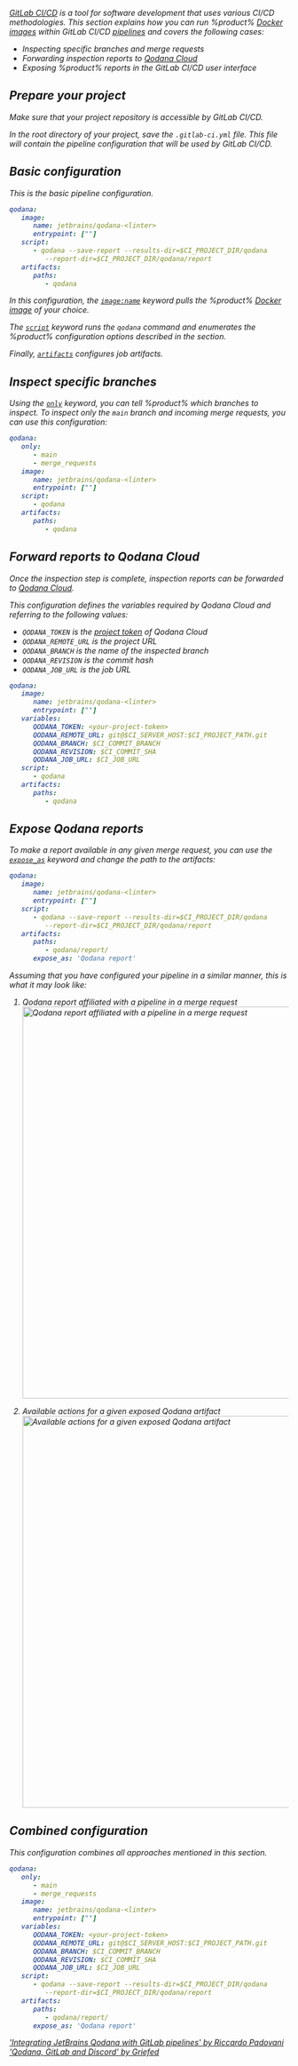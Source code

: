 [//]: # (title: GitLab CI/CD)

<var name="GitLabLink" value="docs.gitlab.com/ee/ci/variables/"/>
<var name="GitLabPredefined" value="docs.gitlab.com/ee/ci/variables/predefined_variables.html#predefined-variables-reference"/>
<var name="GitLabExpose" value="docs.gitlab.com/ee/ci/yaml/#artifactsexpose_as"/>

[GitLab CI/CD](https://docs.gitlab.com/ee/ci/) is a tool for software development that uses various CI/CD methodologies. This 
section explains how you can run %product% [Docker images](docker-images.md) within GitLab CI/CD 
[pipelines](https://docs.gitlab.com/ee/ci/pipelines/) and covers the following cases:

* Inspecting specific branches and merge requests
* Forwarding inspection reports to [Qodana Cloud](cloud-about.xml)
* Exposing %product% reports in the GitLab CI/CD user interface

## Prepare your project

Make sure that your project repository is accessible by GitLab CI/CD.

In the root directory of your project, save the `.gitlab-ci.yml` file. This file will contain the pipeline configuration 
that will be used by GitLab CI/CD. 

## Basic configuration

This is the basic pipeline configuration.

```yaml
qodana:
   image:
      name: jetbrains/qodana-<linter>
      entrypoint: [""]
   script:
      - qodana --save-report --results-dir=$CI_PROJECT_DIR/qodana
         --report-dir=$CI_PROJECT_DIR/qodana/report
   artifacts:
      paths:
         - qodana
```

In this configuration, the [`image:name`](https://docs.gitlab.com/ee/ci/yaml/#image) keyword pulls the %product% [Docker image](docker-images.md) of your choice.

The [`script`](https://docs.gitlab.com/ee/ci/yaml/#script) keyword runs the `qodana` command and enumerates the %product% 
configuration options described in the [](docker-image-configuration.xml) section. 

Finally, [`artifacts`](https://docs.gitlab.com/ee/ci/yaml/#artifacts) configures job artifacts.

## Inspect specific branches

Using the [`only`](https://docs.gitlab.com/ee/ci/yaml/index.html#only--except) keyword, you can tell %product% which 
branches to inspect. To inspect only the `main` branch and incoming merge requests, you can use this configuration:

```yaml
qodana:
   only:
      - main
      - merge_requests
   image:
      name: jetbrains/qodana-<linter>
      entrypoint: [""]
   script:
      - qodana
   artifacts:
      paths:
         - qodana
```

## Forward reports to Qodana Cloud

Once the inspection step is complete, inspection reports can be forwarded to [Qodana Cloud](cloud-about.xml). 

This configuration defines the variables required by Qodana Cloud and referring to the following values:

* `QODANA_TOKEN` is the [project token](cloud-projects.xml#cloud-manage-projects) of Qodana Cloud
* `QODANA_REMOTE_URL` is the project URL 
* `QODANA_BRANCH` is the name of the inspected branch
* `QODANA_REVISION` is the commit hash
* `QODANA_JOB_URL` is the job URL

```yaml
qodana:
   image:
      name: jetbrains/qodana-<linter>
      entrypoint: [""]
   variables:
      QODANA_TOKEN: <your-project-token>
      QODANA_REMOTE_URL: git@$CI_SERVER_HOST:$CI_PROJECT_PATH.git
      QODANA_BRANCH: $CI_COMMIT_BRANCH
      QODANA_REVISION: $CI_COMMIT_SHA
      QODANA_JOB_URL: $CI_JOB_URL
   script:
      - qodana
   artifacts:
      paths:
         - qodana
```

## Expose Qodana reports

To make a report available in any given merge request, you can use the [`expose_as`](https://%GitLabExpose%) keyword
and change the path to the artifacts:

```yaml
qodana:
   image:
      name: jetbrains/qodana-<linter>
      entrypoint: [""]
   script:
      - qodana --save-report --results-dir=$CI_PROJECT_DIR/qodana
         --report-dir=$CI_PROJECT_DIR/qodana/report
   artifacts:
      paths:
         - qodana/report/
      expose_as: 'Qodana report'
```

Assuming that you have configured your pipeline in a similar manner, this is what it may look like:

1. Qodana report affiliated with a pipeline in a merge request
   <img src="gitlab-exposed-artifacts.png" alt="Qodana report affiliated with a pipeline in a merge request" width="706" border-effect="line"/>

2. Available actions for a given exposed Qodana artifact
   <img src="gitlab-exposed-artifacts-expanded.png" alt="Available actions for a given exposed Qodana artifact" width="706" border-effect="line"/>

## Combined configuration

This configuration combines all approaches mentioned in this section. 

```yaml
qodana:
   only:
      - main
      - merge_requests
   image:
      name: jetbrains/qodana-<linter>
      entrypoint: [""]
   variables:
      QODANA_TOKEN: <your-project-token>
      QODANA_REMOTE_URL: git@$CI_SERVER_HOST:$CI_PROJECT_PATH.git
      QODANA_BRANCH: $CI_COMMIT_BRANCH
      QODANA_REVISION: $CI_COMMIT_SHA
      QODANA_JOB_URL: $CI_JOB_URL
   script:
      - qodana --save-report --results-dir=$CI_PROJECT_DIR/qodana
         --report-dir=$CI_PROJECT_DIR/qodana/report
   artifacts:
      paths:
         - qodana/report/
      expose_as: 'Qodana report'
```

<seealso>
    <category ref="external">
        <a href="https://rpadovani.com/gitlab-jetbrains-qodana">'Integrating JetBrains Qodana with GitLab
            pipelines' by Riccardo Padovani
        </a>
        <a href="https://blog.griefed.de/2022/04/30/qodana-and-gitlab/">'Qodana, GitLab and Discord'
            by Griefed
        </a>
    </category>
</seealso>
